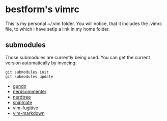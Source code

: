 bestform's vimrc
================

This is my personal ~/.vim folder.
You will notice, that it includes the .vimrc file, to which i have setip a link in my home folder.

submodules
----------

Those submodules are currently being used. You can get the current version automatically by invocing:

    git submodules init
    git submodules update


* [gundo](github.com/sjl/gundo.vim)
* [nerdcommenter](github.com/scrooloose/nerdcommenter)
* [nerdtree](github.com/scrooloose/nerdtree)
* [snipmate](github.com/msanders/snipmate.vim)
* [vim-fugitive](github.com/tpope/vim-fugitive)
* [vim-markdown](github.com/tpope/vim-markdown)
